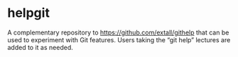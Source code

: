 # helpgit
A complementary repository to https://github.com/extall/githelp that can be used to experiment with Git features. Users taking the “git help” lectures are added to it as needed.
